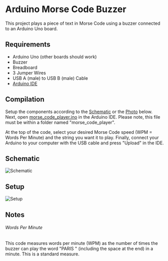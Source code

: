 # Arduino Morse Code Buzzer
This project plays a piece of text in Morse Code using a buzzer connected to an Arduino Uno board.

## Requirements
- Arduino Uno (other boards should work)
- Buzzer
- Breadboard
- 3 Jumper Wires
- USB A (male) to USB B (male) Cable
- [Arduino IDE](https://www.arduino.cc/en/software)

## Compilation
Setup the components according to the [Schematic](https://github.com/Daniel-Ian-Robinson/Arduino-Buzzer-Morse-Code/edit/main/README.md#schematic) or the [Photo](https://github.com/Daniel-Ian-Robinson/Arduino-Buzzer-Morse-Code/edit/main/README.md#setup) below. Next, open [morse_code_player.ino](morse_code_player/morse_code_player.ino) in the Arduino IDE. Please note, this file must be within a folder named "morse_code_player".

At the top of the code, select your desired Morse Code speed (WPM = Words Per Minute) and the string you want it to play. Finally, connect your Arduino to your computer with the USB cable and press "Upload" in the IDE.

## Schematic
![Schematic](https://github.com/Daniel-Ian-Robinson/Arduino-Buzzer-Morse-Code/blob/main/Schematic.png)

## Setup
![Setup](https://github.com/Daniel-Ian-Robinson/Arduino-Buzzer-Morse-Code/blob/main/Setup.jpg)

## Notes

###### Words Per Minute
This code measures words per minute (WPM) as the number of times the buzzer can play the word "PARIS " (including the space at the end) in a minute. This is a standard measure.
